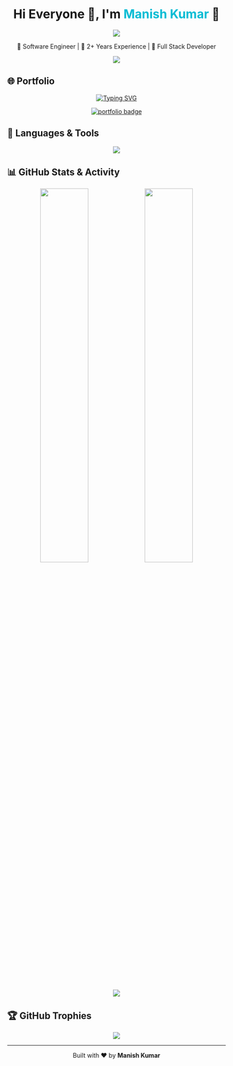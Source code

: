 <h1 align="center">Hi Everyone 👋, I'm <span style="color:#00bcd4;">Manish Kumar</span> 🔭</h1>
<p align="center">
  <img src="https://hits.sh/github.com/DevManishKumar/DevManishKumar.svg?style=flat-square&label=Profile%20Views" />
</p>
<p align="center">
  💪 Software Engineer | 💼 2+ Years Experience | 🧠 Full Stack Developer
</p>

<p align="center">
  <a href="https://www.linkedin.com/in/devmanishkumar-0a9769aa/">
    <img src="https://img.shields.io/badge/-LinkedIn-blue?style=for-the-badge&logo=Linkedin&logoColor=white" />
  </a>
</p>

## 🌐 Portfolio

<p align="center">
  <a href="https://devmanishkr.vercel.app" target="_blank">
    <img src="https://readme-typing-svg.demolab.com?font=Fira+Code&pause=1000&color=00C896&center=true&vCenter=true&width=440&lines=Welcome+to+my+Portfolio;Explore+my+projects+and+skills!" alt="Typing SVG" />
  </a>
</p>

<p align="center">
  <a href="https://devmanishkr.vercel.app" target="_blank">
    <img src="https://img.shields.io/badge/View%20Portfolio-%2300C896?style=for-the-badge&logo=firefox&logoColor=white" alt="portfolio badge" />
  </a>
</p>


## 🚀 Languages & Tools

<p align="center">
  <img src="https://skillicons.dev/icons?i=html,css,js,jquery,react,redux,tailwind,materialui,bootstrap,nodejs,express,ts,graphql,mongodb,postgres,docker,jenkins,jira,ubuntu,windows,postman,python,django&perline=9" />
</p>

## 📊 GitHub Stats & Activity

<p align="center">
  <img width="47%" src="https://github-readme-stats.vercel.app/api?username=devmanishkumar&show_icons=true&theme=dracula&count_private=true" />
  <img width="47%" src="https://github-readme-streak-stats.herokuapp.com/?user=devmanishkumar&theme=dracula" />
</p>

<p align="center">
  <img src="https://github-readme-stats.vercel.app/api/top-langs/?username=devmanishkumar&layout=compact&theme=radical" />
</p>

## 🏆 GitHub Trophies

<p align="center">
  <img src="https://github-profile-trophy.vercel.app/?username=devmanishkumar&theme=dracula&column=6&margin-w=15" />
</p>

---

<p align="center">
  Built with ❤️ by <strong>Manish Kumar</strong>
</p>

